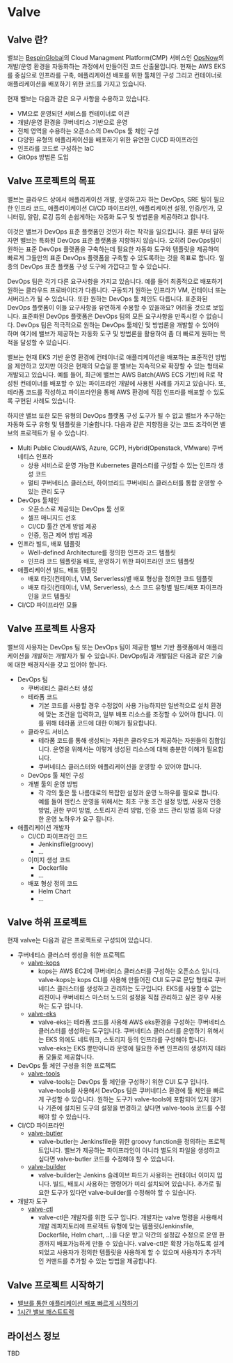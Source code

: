 # Valve

## Valve 란?
밸브는 [BespinGlobal](https://www.bespinglobal.com/)의 Cloud Managment Platform(CMP) 서비스인 [OpsNow](https://www.opsnow.com/)의 개발/운영 환경을 자동화하는 과정에서 만들어진 코드 산출물입니다. 현재는 AWS EKS를 중심으로 인프라를 구축, 애플리케이션 배포를 위한 툴체인 구성 그리고 컨테이너로 애플리케이션을 배포하기 위한 코드를 가지고 있습니다.

현재 밸브는 다음과 같은 요구 사항을 수용하고 있습니다.
* VM으로 운영되던 서비스를 컨테이너로 이관
* 개발/운영 환경을 쿠버네티스 기반으로 운영
* 전체 영역을 수용하는 오픈소스의 DevOps 툴 체인 구성
* 댜양한 유형의 애플리케이션을 배포하기 위한 유연한 CI/CD 파이프라인
* 인프라를 코드로 구성하는 IaC
* GitOps 방법론 도입

## Valve 프로젝트의 목표
밸브는 클라우드 상에서 애플리케이션 개발, 운영하고자 하는 DevOps, SRE 팀이 필요한 인프라 코드, 애플리이케이션 CI/CD 파이프라인, 애플리케이션 설정, 인증/인가, 모니터링, 알람, 로깅 등의 손쉽게하는 자동화 도구 및 방법론을 제공하려고 합니다.

이것은 밸브가 DevOps 표준 플랫폼인 것인가 하는 착각을 일으킵니다.
결론 부터 말하자면 밸브는 특화된 DevOps 표준 플랫폼을 지향하지 않습니다. 오히려 DevOps팀이 원하는 표준 DevOps 플랫폼을 구축하는데 필요한 자동화 도구와 템플릿을 제공하여 빠르게 그들만의 표준 DevOps 플랫폼을 구축할 수 있도록하는 것을 목표로 합니다. 일종의 DevOps 표준 플랫폼 구성 도구에 가깝다고 할 수 있습니다.

DevOps 팀은 각기 다른 요구사항을 가지고 있습니다. 예를 들어 최종적으로 배포하기 원하는 클라우드 프로바이더가 다릅니다. 구동되기 원하는 인프라가 VM, 컨테이너 또는 서버리스가 될 수 있습니다. 또한 원하는 DevOps 툴 체인도 다릅니다. 표준화된 DevOps 플랫폼이 이들 요구사항을 유연하게 수용할 수 있을까요? 어려울 것으로 보입니다.
표준화된 DevOps 플랫폼은 DevOps 팀의 모든 요구사항을 만족시킬 수 없습니다. DevOps 팀은 적극적으로 원하는 DevOps 툴체인 및 방법론을 개발할 수 있어야 하며 여기에 밸브가 제공하는 자동화 도구 및 방법론을 활용하여 좀 더 빠르게 원하는 목적을 달성할 수 있습니다.

밸브는 현재 EKS 기반 운영 환경에 컨테이너로 애플리케이션을 배포하는 표준적인 방법을 제안하고 있지만 이것은 현재의 모습일 뿐 밸브는 지속적으로 확장할 수 있는 형태로 개발되고 있습니다.
예를 들어, 최근에 밸브는 AWS Batch(AWS ECS 기반)에 R로 작성된 컨테이너를 배포할 수 있는 파이프라인 개발에 사용된 사례를 가지고 있습니다.
또, 테라폼 코드를 작성하고 파이프라인을 통해 AWS 환경에 직접 인프라를 배포할 수 있도록 구현된 사례도 있습니다.

하지만 밸브 또한 모든 유형의 DevOps 플랫폼 구성 도구가 될 수 없고 밸브가 추구하는 자동화 도구 유형 및 템플릿을 기술합니다.
다음과 같은 지향점을 갖는 코드 조각이면 밸브의 프로젝트가 될 수 있습니다.
* Multi Public Cloud(AWS, Azure, GCP), Hybrid(Openstack, VMware) 쿠버네티스 인프라
  * 상용 서비스로 운영 가능한 Kubernetes 클러스터를 구성할 수 있는 인프라 생성 코드
  * 멀티 쿠버네티스 클러스터, 하이브리드 쿠버네티스 클러스터를 통합 운영할 수 있는 관리 도구
* DevOps 툴체인
  * 오픈소스로 제공되는 DevOps 툴 선호
  * 셀프 매니지드 선호
  * CI/CD 툴간 연계 방법 제공
  * 인증, 접근 제어 방법 제공
* 인프라 빌드, 배포 템플릿
  * Well-defined Architecture를 정의한 인프라 코드 템플릿
  * 인프라 코드 템플릿을 배포, 운영하기 위한 파이프라인 코드 템플릿
* 애플리케이션 빌드, 배포 템플릿
  * 배포 타깃(컨테이너, VM, Serverless)별 배포 형상을 정의한 코드 템플릿
  * 배포 타깃(컨테이너, VM, Serverless), 소스 코드 유형별 빌드/배포 파이프라인을 코드 템플릿
* CI/CD 파이프라인 모듈

## Valve 프로젝트 사용자
밸브의 사용자는 DevOps 팀 또는 DevOps 팀이 제공한 밸브 기반 플랫폼에서 애플리케이션을 개발하는 개발자가 될 수 있습니다.
DevOps팀과 개발팀은 다음과 같은 기술에 대한 배경지식을 갖고 있어야 합니다.
* DevOps 팀
  * 쿠버네티스 클러스터 생성
  * 테라폼 코드
    * 기본 코드를 사용할 경우 수정없이 사용 가능하지만 일반적으로 설치 환경에 맞는 조건을 입력하고, 일부 배포 리소스를 조정할 수 있어야 합니다. 이를 위해 테라폼 코드에 대한 이해가 필요합니다.
  * 클라우드 서비스
    * 테라폼 코드를 통해 생성되는 자원은 클라우드가 제공하는 자원들의 집합입니다. 운영을 위해서는 이렇게 생성된 리소스에 대해 충분한 이해가 필요합니다.
    * 쿠버네티스 클러스터와 애플리케이션을 운영할 수 있어야 합니다.
  * DevOps 툴 체인 구성
  * 개별 툴의 운영 방법
    * 각 각의 툴은 툴 나름대로의 복잡한 설정과 운영 노하우를 필요로 합니다. 예를 들어 젠킨스 운영을 위해서는 최초 구동 조건 설정 방법, 사용자 인증 방법, 권한 부여 방법, 스토리지 관리 방법, 인증 코드 관리 방법 등의 다양한 운영 노하우가 요구 됩니다.
* 애플리케이션 개발자
  * CI/CD 파이프라인 코드
    * Jenkinsfile(groovy)
    * ...
  * 이미지 생성 코드
    * Dockerfile
    * ...
  * 배포 형상 정의 코드
    * Helm Chart
    * ...


## Valve 하위 프로젝트
현재 valve는 다음과 같은 프로젝트로 구성되어 있습니다.

* 쿠버네티스 클러스터 생성을 위한 프로젝트
  * [valve-kops](https://github.com/opsnow-tools/valve-kops)
    * kops는 AWS EC2에 쿠버네티스 클러스터를 구성하는 오픈소스 입니다. valve-kops는 kops CLI를 사용해 만들어진 CUI 도구로 문답 형태로 쿠버네티스 클러스터를 생성하고 관리하는 도구입니다. EKS를 사용할 수 없는 리젼이나 쿠버네티스 마스터 노드의 설정을 직접 관리하고 싶은 경우 사용하는 도구 입니다.
  * [valve-eks](https://github.com/opsnow-tools/valve-eks)
    * valve-eks는 테라폼 코드를 사용해 AWS eks환경을 구성하는 쿠버네티스 클러스터를 생성하는 도구입니다. 쿠버네티스 클러스터를 운영하기 위해서는 EKS 외에도 네트워크, 스토리지 등의 인프라를 구성해야 합니다. valve-eks는 EKS 뿐만아니라 운영에 필요한 주변 인프라의 생성까지 테라폼 모듈로 제공합니다.
* DevOps 툴 체인 구성을 위한 프로젝트
  * [valve-tools](https://github.com/opsnow-tools/valve-tools)
    * valve-tools는 DevOps 툴 체인을 구성하기 위한 CUI 도구 입니다. valve-tools를 사용해서 DevOps 팀은 쿠버네티스 환경에 툴 체인을 빠르게 구성할 수 있습니다. 원하는 도구가 valve-tools에 포함되어 있지 않거나 기존에 설치된 도구의 설정을 변경하고 싶다면 valve-tools 코드를 수정해야 할 수 있습니다.
* CI/CD 파이프라인
  * [valve-butler](https://github.com/opsnow-tools/valve-butler)
    * valve-butler는 Jenkinsfile을 위한 groovy function을 정의하는 프로젝트입니다. 밸브가 제공하는 파이프라인이 아니라 별도의 파일을 생성하고 싶다면 valve-butler 코드를 수정해야 할 수 있습니다.
  * [valve-builder](https://github.com/opsnow-tools/valve-builder)
    * valve-builder는 Jenkins 슬레이브 파드가 사용하는 컨테이너 이미지 입니다. 빌드, 배포시 사용하는 명령어가 미리 설치되어 있습니다. 추가로 필요한 도구가 있다면 valve-builder를 수정해야 할 수 있습니다.
* 개발자 도구
  * [valve-ctl](https://github.com/opsnow-tools/valve-ctl)
    * valve-ctl은 개발자를 위한 도구 입니다. 개발자는 valve 명령을 사용해서 개발 레파지토리에 프로젝트 유형에 맞는 템플릿(Jenkinsfile, Dockerfile, Helm chart, ..)을 다운 받고 약간의 설정값 수정으로 운영 환경까지 배포가능하게 만들 수 있습니다. valve-ctl은 확장 가능하도록 설계되었고 사용자가 정의한 템플릿을 사용하게 할 수 있으며 사용자가 추가적인 커맨드를 추가할 수 있는 방법을 제공합니다.

## Valve 프로젝트 시작하기 

* [밸브를 통한 애플리케이션 배포 빠르게 시작하기](./hands-on/valve-ctl-30min-quickstart.md)
* [1시간 밸브 패스트트랙](./hands-on/valve-fast-track.md)

## 라이선스 정보

TBD